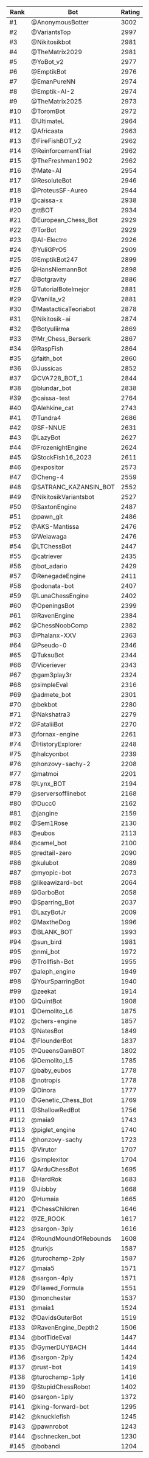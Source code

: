 Rank|Bot|Rating
---|---|---
#1|@AnonymousBotter|3002
#2|@VariantsTop|2997
#3|@Nikitosikbot|2981
#4|@TheMatrix2029|2981
#5|@YoBot_v2|2977
#6|@EmptikBot|2976
#7|@EmanPureNN|2974
#8|@Emptik-AI-2|2974
#9|@TheMatrix2025|2973
#10|@ToromBot|2972
#11|@UltimateL|2964
#12|@Africaata|2963
#13|@FireFishBOT_v2|2962
#14|@ReinforcementTrial|2962
#15|@TheFreshman1902|2962
#16|@Mate-AI|2954
#17|@ResoluteBot|2946
#18|@ProteusSF-Aureo|2944
#19|@caissa-x|2938
#20|@ttBOT|2934
#21|@European_Chess_Bot|2929
#22|@TorBot|2929
#23|@AI-Electro|2926
#24|@YuliGPrO5|2909
#25|@EmptikBot247|2899
#26|@HansNiemannBot|2898
#27|@Botgravity|2886
#28|@TutorialBotelmejor|2881
#29|@Vanilla_v2|2881
#30|@MastacticaTeoriabot|2878
#31|@Nikitosik-ai|2874
#32|@Botyuliirma|2869
#33|@Mr_Chess_Berserk|2867
#34|@RaspFish|2864
#35|@faith_bot|2860
#36|@Jussicas|2852
#37|@CVA728_BOT_1|2844
#38|@blundar_bot|2838
#39|@caissa-test|2764
#40|@Alehkine_cat|2743
#41|@Tundra4|2686
#42|@SF-NNUE|2631
#43|@LazyBot|2627
#44|@FrozenightEngine|2624
#45|@StockFish16_2023|2611
#46|@expositor|2573
#47|@Cheng-4|2559
#48|@SATRANC_KAZANSIN_BOT|2552
#49|@NikitosikVariantsbot|2527
#50|@SaxtonEngine|2487
#51|@pawn_git|2486
#52|@AKS-Mantissa|2476
#53|@Weiawaga|2476
#54|@LTChessBot|2447
#55|@catriever|2435
#56|@bot_adario|2429
#57|@RenegadeEngine|2411
#58|@odonata-bot|2407
#59|@LunaChessEngine|2402
#60|@OpeningsBot|2399
#61|@RavenEngine|2384
#62|@ChessNoobComp|2382
#63|@Phalanx-XXV|2363
#64|@Pseudo-0|2346
#65|@TuksuBot|2344
#66|@Viceriever|2343
#67|@gam3play3r|2324
#68|@simpleEval|2316
#69|@admete_bot|2301
#70|@bekbot|2280
#71|@Nakshatra3|2279
#72|@FataliiBot|2270
#73|@fornax-engine|2261
#74|@HistoryExplorer|2248
#75|@halcyonbot|2239
#76|@honzovy-sachy-2|2208
#77|@matmoi|2201
#78|@Lynx_BOT|2194
#79|@serversofflinebot|2168
#80|@Ducc0|2162
#81|@jangine|2159
#82|@Sem1Rose|2130
#83|@eubos|2113
#84|@camel_bot|2100
#85|@redtail-zero|2090
#86|@kulubot|2089
#87|@myopic-bot|2073
#88|@likeawizard-bot|2064
#89|@GarboBot|2058
#90|@Sparring_Bot|2037
#91|@LazyBotJr|2009
#92|@MaxtheDog|1996
#93|@BLANK_BOT|1993
#94|@sun_bird|1981
#95|@nmi_bot|1972
#96|@Trollfish-Bot|1955
#97|@aleph_engine|1949
#98|@YourSparringBot|1940
#99|@zeekat|1914
#100|@QuintBot|1908
#101|@Demolito_L6|1875
#102|@chers-engine|1857
#103|@NatesBot|1849
#104|@FlounderBot|1837
#105|@QueensGamBOT|1802
#106|@Demolito_L5|1785
#107|@baby_eubos|1778
#108|@notropis|1778
#109|@Dinora|1777
#110|@Genetic_Chess_Bot|1769
#111|@ShallowRedBot|1756
#112|@maia9|1743
#113|@piglet_engine|1740
#114|@honzovy-sachy|1723
#115|@Virutor|1707
#116|@simplexitor|1704
#117|@ArduChessBot|1695
#118|@HardRok|1683
#119|@Jibbby|1668
#120|@Humaia|1665
#121|@ChessChildren|1646
#122|@ZE_ROOK|1617
#123|@sargon-3ply|1616
#124|@RoundMoundOfRebounds|1608
#125|@turkjs|1587
#126|@turochamp-2ply|1587
#127|@maia5|1571
#128|@sargon-4ply|1571
#129|@Flawed_Formula|1551
#130|@monchester|1537
#131|@maia1|1524
#132|@DavidsGuterBot|1519
#133|@RavenEngine_Depth2|1506
#134|@botTideEval|1447
#135|@GymerDUYBACH|1444
#136|@sargon-2ply|1424
#137|@rust-bot|1419
#138|@turochamp-1ply|1416
#139|@StupidChessRobot|1402
#140|@sargon-1ply|1372
#141|@king-forward-bot|1295
#142|@knucklefish|1245
#143|@pawnrobot|1243
#144|@schnecken_bot|1230
#145|@bobandi|1204
